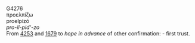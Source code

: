 <body>
  <p>G4276<br>  προελπίζω  <br> proelpizō  <br><i>pro-il-pid‘-zo </i><br>From <a href="g4253.htm">4253</a> and <a href="g1679.htm">1679</a>  to <i>hope</i> <i>in</i> <i>advance</i> of other confirmation: - first trust.<br></p>
 </body>